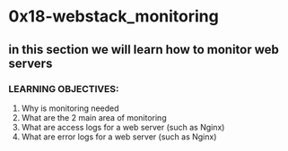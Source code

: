 # 0x18-webstack_monitoring
## in this section we will learn how to monitor web servers
### LEARNING OBJECTIVES:
1. Why is monitoring needed
2. What are the 2 main area of monitoring
3. What are access logs for a web server (such as Nginx)
4. What are error logs for a web server (such as Nginx)
